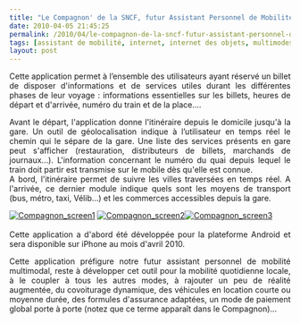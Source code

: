 ```yaml
---
title: "Le Compagnon' de la SNCF, futur Assistant Personnel de Mobilité'"
date: 2010-04-05 21:45:25
permalink: /2010/04/le-compagnon-de-la-sncf-futur-assistant-personnel-de-mobilite.html
tags: [assistant de mobilité, internet, internet des objets, multimodes, sncf]
layout: post
---
```


<p style="text-align: justify">Cette application permet à l’ensemble des utilisateurs ayant réservé un billet de disposer d'informations et de services utiles durant les différentes phases de leur voyage : informations essentielles sur les billets, heures de départ et d'arrivée, numéro du train et de la place.... </p> <p style="text-align: justify">Avant le départ, l'application donne l'itinéraire depuis le domicile jusqu'à la gare. Un outil de géolocalisation indique à l’utilisateur en temps réel le chemin qui le sépare de la gare. Une liste des services présents en gare peut s'afficher (restauration, distributeurs de billets, marchands de journaux...). L'information concernant le numéro du quai depuis lequel le train doit partir est transmise sur le mobile dès qu'elle est connue.<br />A bord, l'itinéraire permet de suivre les villes traversées en temps réel. A l'arrivée, ce dernier module indique quels sont les moyens de transport (bus, métro, taxi, Vélib...) et les commerces accessibles depuis la gare.</p> <p style="text-align: justify"> </p>  <!--more-->  <p style="text-align: justify"><a href="https://gabrielplassat.github.io/transportsdufutur/wp-content/uploads/sites/6/old/6a0120a66d2ad4970b01347faa5dac970c-pi.jpg" rel="lightbox"><img alt="Compagnon_screen1" border="0" class="asset asset-image at-xid-6a0120a66d2ad4970b01347faa5dac970c " src="/wp-content/uploads/sites/6/old/6a0120a66d2ad4970b01347faa5dac970c-120pi.jpg" title="Compagnon_screen1" /></a> <a href="https://gabrielplassat.github.io/transportsdufutur/wp-content/uploads/sites/6/old/6a0120a66d2ad4970b0133ec7a6a84970b-pi.jpg" rel="lightbox"><img alt="Compagnon_screen2" border="0" class="asset asset-image at-xid-6a0120a66d2ad4970b0133ec7a6a84970b " src="/wp-content/uploads/sites/6/old/6a0120a66d2ad4970b0133ec7a6a84970b-320pi.jpg" title="Compagnon_screen2" /></a><a href="https://gabrielplassat.github.io/transportsdufutur/wp-content/uploads/sites/6/old/6a0120a66d2ad4970b0133ec7a6d18970b-pi.jpg" rel="lightbox"><img alt="Compagnon_screen3" border="0" class="asset asset-image at-xid-6a0120a66d2ad4970b0133ec7a6d18970b " src="/wp-content/uploads/sites/6/old/6a0120a66d2ad4970b0133ec7a6d18970b-320pi.jpg" title="Compagnon_screen3" /></a> <br />  <br /> Cette application a d'abord été développée pour la plateforme Android et sera disponible sur iPhone au mois d'avril 2010.</p> <p style="text-align: justify">Cette application préfigure notre futur assistant personnel de mobilité multimodal, reste à développer cet outil pour la mobilité quotidienne locale, à le coupler à tous les autres modes, à rajouter un peu de réalité augmentée, du covoiturage dynamique, des véhicules en location courte ou moyenne durée, des formules d'assurance adaptées, un mode de paiement global porte à porte (notez que ce terme apparaît dans le Compagnon)...</p>
